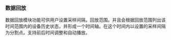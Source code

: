 ### 数据回放
数据回放模块功能可供用户设置采样间隔，回放范围。并且会根据回放范围列出该时间范围内的设备历史状态，并形成一个时间轴。在这个时间内以设置的采样间隔为分割点。支持前后时间调整和自动播放。